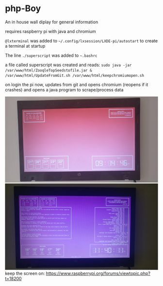 # php-Boy
An in house wall diplay for general information


requires raspberry pi with java and chromium


`@lxterminal` was added to
`~/.config/lxsession/LXDE-pi/autostart`
to create a terminal at startup

The line `./superscript`
was added to `~.bashrc`

a file called superscript was created and reads:
`sudo java -jar /var/www/html/ZooqleTopSeedstofile.jar &
/var/www/html/UpdateFromGit.sh
/var/www/html/keepchromiumopen.sh`


 
on login the pi now, updates from git and opens chromium (reopens if it crashes)
and opens a java program to scrape/process data
 



![alt text](https://raw.githubusercontent.com/conorhennessy/php-Boy/master/picture2.jpg)
![alt text](https://raw.githubusercontent.com/conorhennessy/php-Boy/master/picture3.jpg)
keep the screen on:
https://www.raspberrypi.org/forums/viewtopic.php?t=18200
